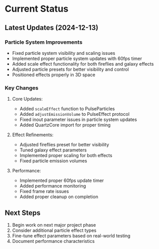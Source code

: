 # Current Status

## Latest Updates (2024-12-13)

### Particle System Improvements
- Fixed particle system visibility and scaling issues
- Implemented proper particle system updates with 60fps timer
- Added scale effect functionality for both fireflies and galaxy effects
- Adjusted particle presets for better visibility and control
- Positioned effects properly in 3D space

### Key Changes
1. Core Updates:
   - Added `scaleEffect` function to PulseParticles
   - Added `adjustEmissionVolume` to PulseEffect protocol
   - Fixed inout parameter issues in particle system updates
   - Added QuartzCore import for proper timing

2. Effect Refinements:
   - Adjusted fireflies preset for better visibility
   - Tuned galaxy effect parameters
   - Implemented proper scaling for both effects
   - Fixed particle emission volumes

3. Performance:
   - Implemented proper 60fps update timer
   - Added performance monitoring
   - Fixed frame rate issues
   - Added proper cleanup on completion

## Next Steps
1. Begin work on next major project phase
2. Consider additional particle effect types
3. Fine-tune effect parameters based on real-world testing
4. Document performance characteristics

